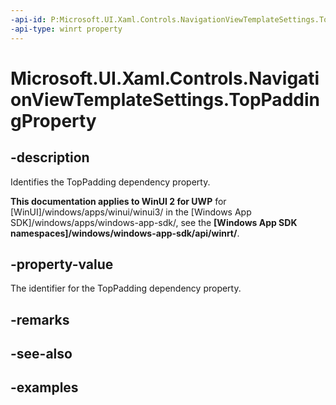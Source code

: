 ```yaml
---
-api-id: P:Microsoft.UI.Xaml.Controls.NavigationViewTemplateSettings.TopPaddingProperty
-api-type: winrt property
---
```

<!-- Property syntax.
public DependencyProperty TopPaddingProperty { get; }
-->

# Microsoft.UI.Xaml.Controls.NavigationViewTemplateSettings.TopPaddingProperty


## -description

Identifies the TopPadding dependency property.


**This documentation applies to WinUI 2 for UWP** for [WinUI]/windows/apps/winui/winui3/ in the [Windows App SDK]/windows/apps/windows-app-sdk/, see the **[Windows App SDK namespaces]/windows/windows-app-sdk/api/winrt/**.

## -property-value

The identifier for the TopPadding dependency property.


## -remarks


## -see-also


## -examples


